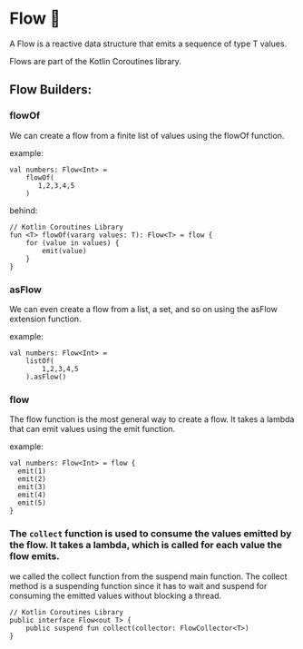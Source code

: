 # Flow 🚰

A Flow<T> is a reactive data structure that emits a sequence of type T values. 

Flows are part of the Kotlin Coroutines library.

## Flow Builders:
### flowOf
 We can create a flow from a finite list of values using the flowOf function.

 example:
```
val numbers: Flow<Int> =
    flowOf(
       1,2,3,4,5
    )
```

 behind:
```
// Kotlin Coroutines Library
fun <T> flowOf(vararg values: T): Flow<T> = flow {
    for (value in values) {
        emit(value)
    }
}
```

### asFlow
We can even create a flow from a list, a set, and so on using the asFlow extension function.

example:
```
val numbers: Flow<Int> =
    listOf(
        1,2,3,4,5
    ).asFlow()
```

### flow
The flow function is the most general way to create a flow. It takes a lambda that can emit values using the emit function.

example:
```
val numbers: Flow<Int> = flow {
  emit(1)
  emit(2)
  emit(3)
  emit(4)
  emit(5)
}
```

### The `collect` function is used to consume the values emitted by the flow. It takes a lambda, which is called for each value the flow emits.

we called the collect function from the suspend main function. The collect method is a suspending function since it has to wait and suspend for consuming the emitted values without blocking a thread.

```
// Kotlin Coroutines Library
public interface Flow<out T> {
    public suspend fun collect(collector: FlowCollector<T>)
}
```
